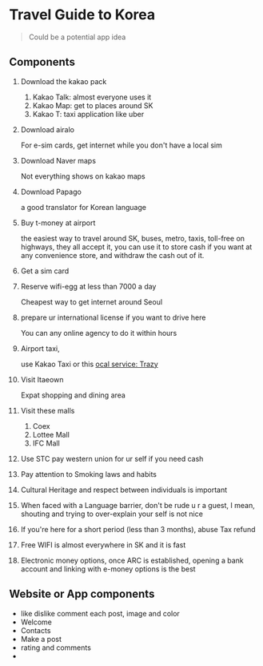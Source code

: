 # Travel Guide to Korea

> Could be a potential app idea

## Components

1. Download the kakao pack

   1. Kakao Talk: almost everyone uses it
   2. Kakao Map: get to places around SK
   3. Kakao T: taxi application like uber

2. Download airalo

   For e-sim cards, get internet while you don't have a local sim

3. Download Naver maps

   Not everything shows on kakao maps

4. Download Papago

   a good translator for Korean language

5. Buy t-money at airport

   the easiest way to travel around SK, buses, metro, taxis, toll-free on highways, they all accept it, you can use it to store cash if you want at any convenience store, and withdraw the cash out of it.

6. Get a sim card

7. Reserve wifi-egg at less than 7000 a day

   Cheapest way to get internet around Seoul

8. prepare ur international license if you want to drive here

   You can any online agency to do it within hours

9. Airport taxi,

   use Kakao Taxi or this [ocal service: Trazy](https://www.trazy.com/experience/detail/incheon-gimpo-airport-taxi-transfer)

10. Visit Itaeown

    Expat shopping and dining area

11. Visit these malls

    1. Coex
    2. Lottee Mall
    3. IFC Mall

12. Use STC pay western union for ur self if you need cash

13. Pay attention to Smoking laws and habits

14. Cultural Heritage and respect between individuals is important

15. When faced with a Language barrier, don't be rude u r a guest, I mean, shouting and trying to over-explain your self is not nice

16. If you're here for a short period (less than 3 months), abuse Tax refund

17. Free WIFI is almost everywhere in SK and it is fast

18. Electronic money options, once ARC is established, opening a bank account and linking with e-money options is the best



## Website or App components

- like dislike comment
  each post, image and color
- Welcome
- Contacts
- Make a post
- rating and comments
- 